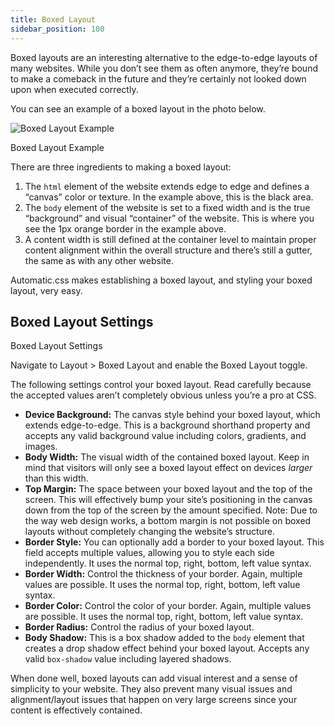 ```yaml
---
title: Boxed Layout
sidebar_position: 100
---
```


Boxed layouts are an interesting alternative to the edge-to-edge layouts of many websites. While you don’t see them as often anymore, they’re bound to make a comeback in the future and they’re certainly not looked down upon when executed correctly.

You can see an example of a boxed layout in the photo below.

![Boxed Layout Example](https://automaticcss.com/wp-content/uploads/CleanShot-2024-10-20-at-09.02.44@2x-1024x617.jpg)

Boxed Layout Example

There are three ingredients to making a boxed layout:

1.  The `html` element of the website extends edge to edge and defines a “canvas” color or texture. In the example above, this is the black area.
2.  The `body` element of the website is set to a fixed width and is the true “background” and visual “container” of the website. This is where you see the 1px orange border in the example above.
3.  A content width is still defined at the container level to maintain proper content alignment within the overall structure and there’s still a gutter, the same as with any other website.

Automatic.css makes establishing a boxed layout, and styling your boxed layout, very easy.

## Boxed Layout Settings

Boxed Layout Settings

Navigate to Layout > Boxed Layout and enable the Boxed Layout toggle.

The following settings control your boxed layout. Read carefully because the accepted values aren’t completely obvious unless you’re a pro at CSS.

- **Device Background:** The canvas style behind your boxed layout, which extends edge-to-edge. This is a background shorthand property and accepts any valid background value including colors, gradients, and images.
- **Body Width:** The visual width of the contained boxed layout. Keep in mind that visitors will only see a boxed layout effect on devices _larger_ than this width.
- **Top Margin:** The space between your boxed layout and the top of the screen. This will effectively bump your site’s positioning in the canvas down from the top of the screen by the amount specified. Note: Due to the way web design works, a bottom margin is not possible on boxed layouts without completely changing the website’s structure.
- **Border Style:** You can optionally add a border to your boxed layout. This field accepts multiple values, allowing you to style each side independently. It uses the normal top, right, bottom, left value syntax.
- **Border Width:** Control the thickness of your border. Again, multiple values are possible. It uses the normal top, right, bottom, left value syntax.
- **Border Color:** Control the color of your border. Again, multiple values are possible. It uses the normal top, right, bottom, left value syntax.
- **Border Radius:** Control the radius of your boxed layout.
- **Body Shadow:** This is a box shadow added to the `body` element that creates a drop shadow effect behind your boxed layout. Accepts any valid `box-shadow` value including layered shadows.

When done well, boxed layouts can add visual interest and a sense of simplicity to your website. They also prevent many visual issues and alignment/layout issues that happen on very large screens since your content is effectively contained.
